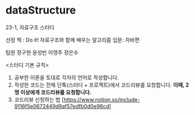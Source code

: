 # dataStructure

23-1, 자료구조 스터디

선정 책 : Do it! 자료구조와 함께 배우는 알고리즘 입문: 자바편

팀원 정구현 윤성빈 이영주 장은수

<스터디 기본 규칙>
1. 공부한 이론을 토대로 각자의 언어로 작성합니다.
2. 작성한 코드는 전체 단톡(스터디 + 프로젝트)에서 코드리뷰를 요청합니다.
  **이때, 2명 이상에게 코드리뷰를 요청합니다.**
3. 코드리뷰 신청하는 법 [https://www.notion.so/include-9116f5e0672449d9af57edfb0d0e98cd]
